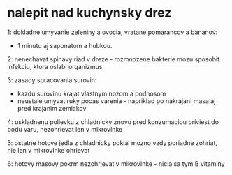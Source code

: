 ﻿# nalepit nad kuchynsky drez

1: dokladne umyvanie zeleniny a ovocia, vratane pomarancov a bananov:
  - 1 minutu aj saponatom a hubkou.
  
2: nenechavat spinavy riad v dreze - rozmnozene bakterie mozu sposobit infekciu, ktora oslabi organizmus

3: zasady spracovania surovin:
  - kazdu surovinu krajat vlastnym nozom a podnosom
  - neustale umyvat ruky pocas varenia - napriklad po nakrajani masa aj pred krajanim zemiakov
  
 4: uskladnenu polievku z chladnicky znovu pred konzumaciou priviest do bodu varu, nezohrievat len v mikrovlnke
 
 5: ostatne hotove jedla z chladnicky pokial mozno vzdy poriadne zohriat, nie len v mikrovlnke ohrievat
 
 6: hotovy masovy pokrm nezohrievat v mikrovlnke - nicia sa tym B vitaminy
